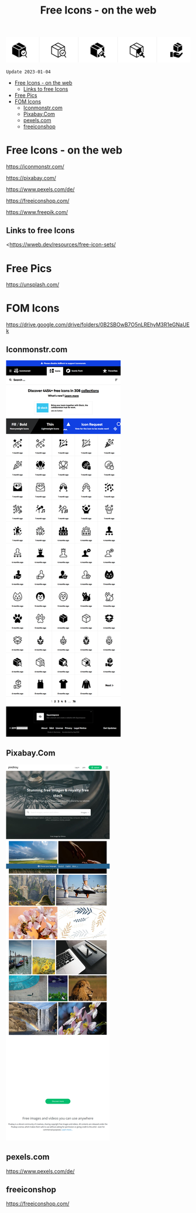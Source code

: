 ﻿---
layout: post
title: Free Icons - on the web  
categories: [Icons]
tags: [Icons, Free]
--- 

![FreeIcons](../pic/free-icons-on-the-web-iconmonstr-crop.png)

    Update 2023-01-04 

- [Free Icons - on the web](#free-icons---on-the-web)
  - [Links to free Icons](#links-to-free-icons)
- [Free Pics](#free-pics)
- [FOM Icons](#fom-icons)
  - [Iconmonstr.com](#iconmonstrcom)
  - [Pixabay.Com](#pixabaycom)
  - [pexels.com](#pexelscom)
  - [freeiconshop](#freeiconshop)

# Free Icons - on the web

<https://iconmonstr.com/>

<https://pixabay.com/>

<https://www.pexels.com/de/>

<https://freeiconshop.com/>

<https://www.freepik.com/>

## Links to free Icons

<https://wweb.dev/resources/free-icon-sets/

# Free Pics 

<https://unsplash.com/>

# FOM Icons 

<https://drive.google.com/drive/folders/0B2SBOwB7O5nLREhyM3R1eGNaUEk>



## Iconmonstr.com
![Screenshot](../pic/free-icons-on-the-web-iconmonstr.png)

## Pixabay.Com

![2020 05 29 Pixabay.Com](../pic/2020-05-29-pixabay.com.png)


## pexels.com
https://www.pexels.com/de/

## freeiconshop
https://freeiconshop.com/